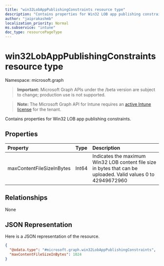 ```yaml
---
title: "win32LobAppPublishingConstraints resource type"
description: "Contains properties for Win32 LOB app publishing constraints."
author: "jaiprakashmb"
localization_priority: Normal
ms.subservice: "intune"
doc_type: resourcePageType
---
```


# win32LobAppPublishingConstraints resource type

Namespace: microsoft.graph

> **Important:** Microsoft Graph APIs under the /beta version are subject to change; production use is not supported.

> **Note:** The Microsoft Graph API for Intune requires an [active Intune license](https://go.microsoft.com/fwlink/?linkid=839381) for the tenant.

Contains properties for Win32 LOB app publishing constraints.

## Properties
|Property|Type|Description|
|:---|:---|:---|
|maxContentFileSizeInBytes|Int64|Indicates the maximum Win32 LOB content file size in bytes that can be uploaded. Valid values 0 to 42949672960|

## Relationships
None

## JSON Representation
Here is a JSON representation of the resource.
<!-- {
  "blockType": "resource",
  "@odata.type": "microsoft.graph.win32LobAppPublishingConstraints"
}
-->
``` json
{
  "@odata.type": "#microsoft.graph.win32LobAppPublishingConstraints",
  "maxContentFileSizeInBytes": 1024
}
```
